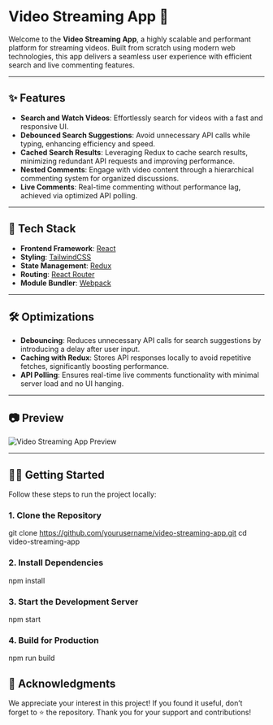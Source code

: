 # Video Streaming App 🎥

Welcome to the **Video Streaming App**, a highly scalable and performant platform for streaming videos. Built from scratch using modern web technologies, this app delivers a seamless user experience with efficient search and live commenting features.

---

## ✨ Features

- **Search and Watch Videos**: Effortlessly search for videos with a fast and responsive UI.  
- **Debounced Search Suggestions**: Avoid unnecessary API calls while typing, enhancing efficiency and speed.  
- **Cached Search Results**: Leveraging Redux to cache search results, minimizing redundant API requests and improving performance.  
- **Nested Comments**: Engage with video content through a hierarchical commenting system for organized discussions.  
- **Live Comments**: Real-time commenting without performance lag, achieved via optimized API polling.  

---

## 🚀 Tech Stack

- **Frontend Framework**: [React](https://reactjs.org/)  
- **Styling**: [TailwindCSS](https://tailwindcss.com/)  
- **State Management**: [Redux](https://redux.js.org/)  
- **Routing**: [React Router](https://reactrouter.com/)  
- **Module Bundler**: [Webpack](https://webpack.js.org/)  

---

## 🛠️ Optimizations

- **Debouncing**: Reduces unnecessary API calls for search suggestions by introducing a delay after user input.  
- **Caching with Redux**: Stores API responses locally to avoid repetitive fetches, significantly boosting performance.  
- **API Polling**: Ensures real-time live comments functionality with minimal server load and no UI hanging.  

---

## 📷 Preview

![Video Streaming App Preview](https://via.placeholder.com/800x400?text=App+Screenshot)

---

## 🏃‍♂️ Getting Started

Follow these steps to run the project locally:

### 1. Clone the Repository  

git clone https://github.com/yourusername/video-streaming-app.git
cd video-streaming-app

### 2. Install Dependencies

npm install

### 3. Start the Development Server

npm start

### 4. Build for Production

npm run build

## 🌟 Acknowledgments
We appreciate your interest in this project! If you found it useful, don’t forget to ⭐ the repository.
Thank you for your support and contributions!
